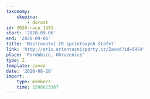 ```yaml
---
taxonomy:
    skupina:
        - dorost
id: 2020-race_1391
start: '2020-09-06'
end: '2020-09-06'
title: 'Mistrovství ČR sprintových štafet'
link: 'http://oris.orientacnisporty.cz/Zavod?id=5954'
place: 'Pardubice, Ohrazenice'
type: Z
template: zavod
date: '2020-08-28'
import:
    type: members
    time: 1598613367
---
```



